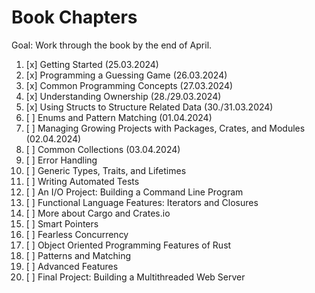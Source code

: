 # Book Chapters

Goal: Work through the book by the end of April.

1. [x] Getting Started (25.03.2024)
2. [x] Programming a Guessing Game (26.03.2024)
3. [x] Common Programming Concepts (27.03.2024)
4. [x] Understanding Ownership (28./29.03.2024)
5. [x] Using Structs to Structure Related Data (30./31.03.2024)
6. [ ] Enums and Pattern Matching (01.04.2024)
7. [ ] Managing Growing Projects with Packages, Crates, and Modules (02.04.2024)
8. [ ] Common Collections (03.04.2024)
9. [ ] Error Handling
10. [ ] Generic Types, Traits, and Lifetimes
11. [ ] Writing Automated Tests
12. [ ] An I/O Project: Building a Command Line Program
13. [ ] Functional Language Features: Iterators and Closures
14. [ ] More about Cargo and Crates.io
15. [ ] Smart Pointers
16. [ ] Fearless Concurrency
17. [ ] Object Oriented Programming Features of Rust
18. [ ] Patterns and Matching
19. [ ] Advanced Features
20. [ ] Final Project: Building a Multithreaded Web Server
